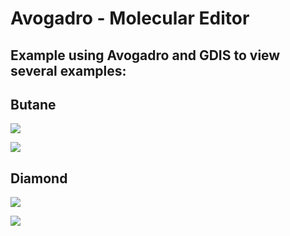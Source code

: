 # Avogadro - Molecular Editor


## Example using Avogadro and GDIS to view several examples:



## Butane
![](https://raw.githubusercontent.com/lusamek/OpenMolecularEditor/main/butane.png)

![](https://raw.githubusercontent.com/lusamek/OpenMolecularEditor/main/gdis-measurement.png)



## Diamond 
![](https://raw.githubusercontent.com/lusamek/OpenMolecularEditor/main/diamond-str.png)

![](https://raw.githubusercontent.com/lusamek/OpenMolecularEditor/main/diamond-gui.png)



